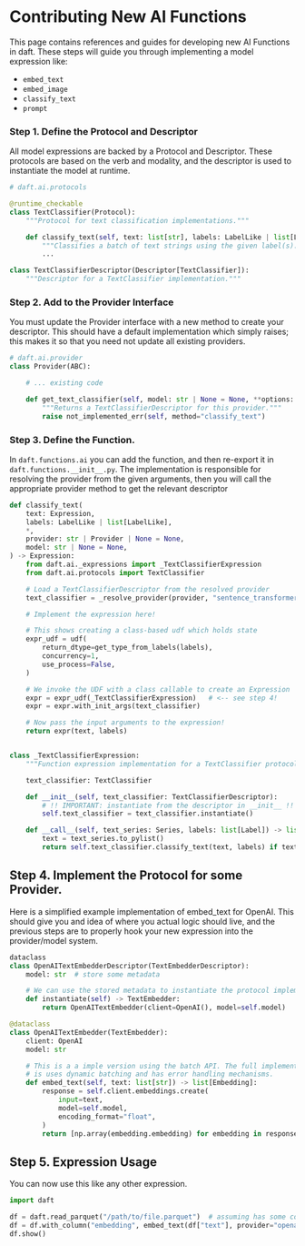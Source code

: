# Contributing New AI Functions

This page contains references and guides for developing new AI Functions in daft. These steps will guide you through implementing a model expression like:

- `embed_text`
- `embed_image`
- `classify_text`
- `prompt`

### Step 1. Define the Protocol and Descriptor

All model expressions are backed by a Protocol and Descriptor. These protocols are based on the verb and modality, and the
descriptor is used to instantiate the model at runtime.

```python
# daft.ai.protocols

@runtime_checkable
class TextClassifier(Protocol):
    """Protocol for text classification implementations."""

    def classify_text(self, text: list[str], labels: LabelLike | list[LabelLike]) -> list[Embedding]:
        """Classifies a batch of text strings using the given label(s)."""
        ...

class TextClassifierDescriptor(Descriptor[TextClassifier]):
    """Descriptor for a TextClassifier implementation."""
```

### Step 2. Add to the Provider Interface

You must update the Provider interface with a new method to create your descriptor. This should have
a default implementation which simply raises; this makes it so that you need not update all existing providers.

```python
# daft.ai.provider
class Provider(ABC):

    # ... existing code

    def get_text_classifier(self, model: str | None = None, **options: Any) -> TextClassifierDescriptor:
        """Returns a TextClassifierDescriptor for this provider."""
        raise not_implemented_err(self, method="classify_text")
```

### Step 3. Define the Function.

In `daft.functions.ai` you can add the function, and then re-export it in `daft.functions.__init__.py`.
The implementation is responsible for resolving the provider from the given arguments, then you
will call the appropriate provider method to get the relevant descriptor

```python
def classify_text(
    text: Expression,
    labels: LabelLike | list[LabelLike],
    *,
    provider: str | Provider | None = None,
    model: str | None = None,
) -> Expression:
    from daft.ai._expressions import _TextClassifierExpression
    from daft.ai.protocols import TextClassifier

    # Load a TextClassifierDescriptor from the resolved provider
    text_classifier = _resolve_provider(provider, "sentence_transformers").get_text_classifier(model, **options)

    # Implement the expression here!

    # This shows creating a class-based udf which holds state
    expr_udf = udf(
        return_dtype=get_type_from_labels(labels),
        concurrency=1,
        use_process=False,
    )

    # We invoke the UDF with a class callable to create an Expression
    expr = expr_udf(_TextClassifierExpression)   # <-- see step 4!
    expr = expr.with_init_args(text_classifier)

    # Now pass the input arguments to the expression!
    return expr(text, labels)


class _TextClassifierExpression:
    """Function expression implementation for a TextClassifier protocol."""

    text_classifier: TextClassifier

    def __init__(self, text_classifier: TextClassifierDescriptor):
        # !! IMPORTANT: instantiate from the descriptor in __init__ !!
        self.text_classifier = text_classifier.instantiate()

    def __call__(self, text_series: Series, labels: list[Label]) -> list[Embedding]:
        text = text_series.to_pylist()
        return self.text_classifier.classify_text(text, labels) if text else []
```

## Step 4. Implement the Protocol for some Provider.

Here is a simplified example implementation of embed_text for OpenAI. This should give you
and idea of where you actual logic should live, and the previous steps are to properly
hook your new expression into the provider/model system.

```python
dataclass
class OpenAITextEmbedderDescriptor(TextEmbedderDescriptor):
    model: str  # store some metadata

    # We can use the stored metadata to instantiate the protocol implementation
    def instantiate(self) -> TextEmbedder:
        return OpenAITextEmbedder(client=OpenAI(), model=self.model)

@dataclass
class OpenAITextEmbedder(TextEmbedder):
    client: OpenAI
    model: str

    # This is a a imple version using the batch API. The full implementation
    # is uses dynamic batching and has error handling mechanisms.
    def embed_text(self, text: list[str]) -> list[Embedding]:
        response = self.client.embeddings.create(
            input=text,
            model=self.model,
            encoding_format="float",
        )
        return [np.array(embedding.embedding) for embedding in response.data]
```

## Step 5. Expression Usage

You can now use this like any other expression.

```python
import daft

df = daft.read_parquet("/path/to/file.parquet")  # assuming has some column 'text'
df = df.with_column("embedding", embed_text(df["text"], provider="openai"))  # <- set provider to 'openai'
df.show()
```
